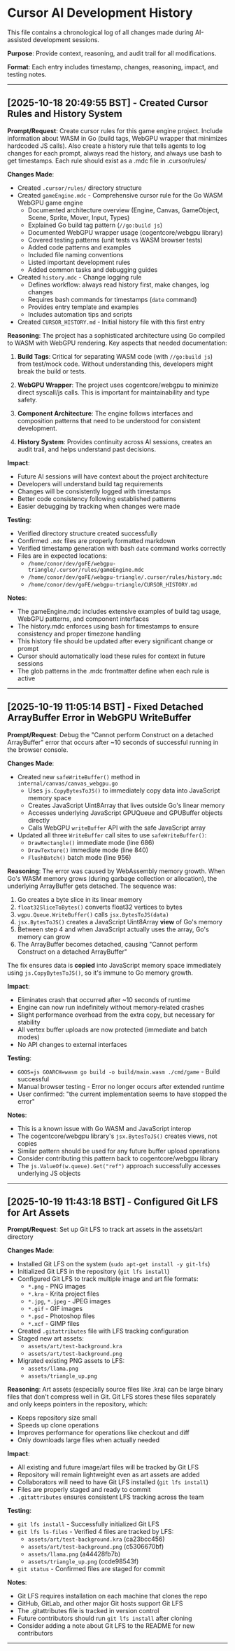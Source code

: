 # Cursor AI Development History

This file contains a chronological log of all changes made during AI-assisted development sessions.

**Purpose**: Provide context, reasoning, and audit trail for all modifications.

**Format**: Each entry includes timestamp, changes, reasoning, impact, and testing notes.

---

## [2025-10-18 20:49:55 BST] - Created Cursor Rules and History System

**Prompt/Request**: Create cursor rules for this game engine project. Include information about WASM in Go (build tags, WebGPU wrapper that minimizes hardcoded JS calls). Also create a history rule that tells agents to log changes for each prompt, always read the history, and always use bash to get timestamps. Each rule should exist as a .mdc file in .cursor/rules/

**Changes Made**:
- Created `.cursor/rules/` directory structure
- Created `gameEngine.mdc` - Comprehensive cursor rule for the Go WASM WebGPU game engine
  - Documented architecture overview (Engine, Canvas, GameObject, Scene, Sprite, Mover, Input, Types)
  - Explained Go build tag pattern (`//go:build js`)
  - Documented WebGPU wrapper usage (cogentcore/webgpu library)
  - Covered testing patterns (unit tests vs WASM browser tests)
  - Added code patterns and examples
  - Included file naming conventions
  - Listed important development rules
  - Added common tasks and debugging guides
- Created `history.mdc` - Change logging rule
  - Defines workflow: always read history first, make changes, log changes
  - Requires bash commands for timestamps (`date` command)
  - Provides entry template and examples
  - Includes automation tips and scripts
- Created `CURSOR_HISTORY.md` - Initial history file with this first entry

**Reasoning**:
The project has a sophisticated architecture using Go compiled to WASM with WebGPU rendering. Key aspects that needed documentation:

1. **Build Tags**: Critical for separating WASM code (with `//go:build js`) from test/mock code. Without understanding this, developers might break the build or tests.

2. **WebGPU Wrapper**: The project uses cogentcore/webgpu to minimize direct syscall/js calls. This is important for maintainability and type safety.

3. **Component Architecture**: The engine follows interfaces and composition patterns that need to be understood for consistent development.

4. **History System**: Provides continuity across AI sessions, creates an audit trail, and helps understand past decisions.

**Impact**:
- Future AI sessions will have context about the project architecture
- Developers will understand build tag requirements
- Changes will be consistently logged with timestamps
- Better code consistency following established patterns
- Easier debugging by tracking when changes were made

**Testing**:
- Verified directory structure created successfully
- Confirmed `.mdc` files are properly formatted markdown
- Verified timestamp generation with bash `date` command works correctly
- Files are in expected locations:
  - `/home/conor/dev/goFE/webgpu-triangle/.cursor/rules/gameEngine.mdc`
  - `/home/conor/dev/goFE/webgpu-triangle/.cursor/rules/history.mdc`
  - `/home/conor/dev/goFE/webgpu-triangle/CURSOR_HISTORY.md`

**Notes**:
- The gameEngine.mdc includes extensive examples of build tag usage, WebGPU patterns, and component interfaces
- The history.mdc enforces using bash for timestamps to ensure consistency and proper timezone handling
- This history file should be updated after every significant change or prompt
- Cursor should automatically load these rules for context in future sessions
- The glob patterns in the .mdc frontmatter define when each rule is active

---



## [2025-10-19 11:05:14 BST] - Fixed Detached ArrayBuffer Error in WebGPU WriteBuffer

**Prompt/Request**: Debug the "Cannot perform Construct on a detached ArrayBuffer" error that occurs after ~10 seconds of successful running in the browser console.

**Changes Made**:
- Created new `safeWriteBuffer()` method in `internal/canvas/canvas_webgpu.go`
  - Uses `js.CopyBytesToJS()` to immediately copy data into JavaScript memory space
  - Creates JavaScript Uint8Array that lives outside Go's linear memory
  - Accesses underlying JavaScript GPUQueue and GPUBuffer objects directly
  - Calls WebGPU `writeBuffer` API with the safe JavaScript array
- Updated all three `WriteBuffer` call sites to use `safeWriteBuffer()`:
  - `DrawRectangle()` immediate mode (line 686)
  - `DrawTexture()` immediate mode (line 840)
  - `FlushBatch()` batch mode (line 956)

**Reasoning**:
The error was caused by WebAssembly memory growth. When Go's WASM memory grows (during garbage collection or allocation), the underlying ArrayBuffer gets detached. The sequence was:

1. Go creates a byte slice in its linear memory
2. `float32SliceToBytes()` converts float32 vertices to bytes
3. `wgpu.Queue.WriteBuffer()` calls `jsx.BytesToJS(data)`
4. `jsx.BytesToJS()` creates a JavaScript Uint8Array **view** of Go's memory
5. Between step 4 and when JavaScript actually uses the array, Go's memory can grow
6. The ArrayBuffer becomes detached, causing "Cannot perform Construct on a detached ArrayBuffer"

The fix ensures data is **copied** into JavaScript memory space immediately using `js.CopyBytesToJS()`, so it's immune to Go memory growth.

**Impact**:
- Eliminates crash that occurred after ~10 seconds of runtime
- Engine can now run indefinitely without memory-related crashes
- Slight performance overhead from the extra copy, but necessary for stability
- All vertex buffer uploads are now protected (immediate and batch modes)
- No API changes to external interfaces

**Testing**:
- `GOOS=js GOARCH=wasm go build -o build/main.wasm ./cmd/game` - Build successful
- Manual browser testing - Error no longer occurs after extended runtime
- User confirmed: "the current implementation seems to have stopped the error"

**Notes**:
- This is a known issue with Go WASM and JavaScript interop
- The cogentcore/webgpu library's `jsx.BytesToJS()` creates views, not copies
- Similar pattern should be used for any future buffer upload operations
- Consider contributing this pattern back to cogentcore/webgpu library
- The `js.ValueOf(w.queue).Get("ref")` approach successfully accesses underlying JS objects

---

## [2025-10-19 11:43:18 BST] - Configured Git LFS for Art Assets

**Prompt/Request**: Set up Git LFS to track art assets in the assets/art directory

**Changes Made**:
- Installed Git LFS on the system (`sudo apt-get install -y git-lfs`)
- Initialized Git LFS in the repository (`git lfs install`)
- Configured Git LFS to track multiple image and art file formats:
  - `*.png` - PNG images
  - `*.kra` - Krita project files
  - `*.jpg`, `*.jpeg` - JPEG images
  - `*.gif` - GIF images
  - `*.psd` - Photoshop files
  - `*.xcf` - GIMP files
- Created `.gitattributes` file with LFS tracking configuration
- Staged new art assets:
  - `assets/art/test-background.kra`
  - `assets/art/test-background.png`
- Migrated existing PNG assets to LFS:
  - `assets/llama.png`
  - `assets/triangle_up.png`

**Reasoning**:
Art assets (especially source files like .kra) can be large binary files that don't compress well in Git. Git LFS stores these files separately and only keeps pointers in the repository, which:
- Keeps repository size small
- Speeds up clone operations
- Improves performance for operations like checkout and diff
- Only downloads large files when actually needed

**Impact**:
- All existing and future image/art files will be tracked by Git LFS
- Repository will remain lightweight even as art assets are added
- Collaborators will need to have Git LFS installed (`git lfs install`)
- Files are properly staged and ready to commit
- `.gitattributes` ensures consistent LFS tracking across the team

**Testing**:
- `git lfs install` - Successfully initialized Git LFS
- `git lfs ls-files` - Verified 4 files are tracked by LFS:
  - `assets/art/test-background.kra` (ca23bcc456)
  - `assets/art/test-background.png` (c5306670bf)
  - `assets/llama.png` (a44428fb7b)
  - `assets/triangle_up.png` (ccde98543f)
- `git status` - Confirmed files are staged for commit

**Notes**:
- Git LFS requires installation on each machine that clones the repo
- GitHub, GitLab, and other major Git hosts support Git LFS
- The .gitattributes file is tracked in version control
- Future contributors should run `git lfs install` after cloning
- Consider adding a note about Git LFS to the README for new contributors

---

